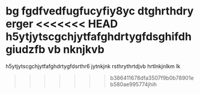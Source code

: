 bg fgdfvedfugfucyfiy8yc
dtghrthdry
erger
<<<<<<< HEAD
h5ytjytscgchjytfafghdrtygfdsghifdhgiudzfb vb nknjkvb
=======
h5ytjytscgchjytfafghdrtygfdsrthr6
jytnkjnk
rsthrythrtdjvb
hrtlnkjnlkm lk
>>>>>>> b386411678dfa3507f9b0b78901eb580ae995774jhih
